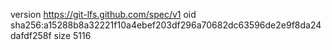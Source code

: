 version https://git-lfs.github.com/spec/v1
oid sha256:a15288b8a32221f10a4ebef203df296a70682dc63596de2e9f8da24dafdf258f
size 5116
